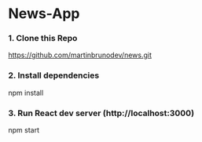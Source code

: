 # News-App

### 1. Clone this Repo

https://github.com/martinbrunodev/news.git

### 2. Install dependencies

npm install

### 3. Run React dev server (http://localhost:3000)

npm start
